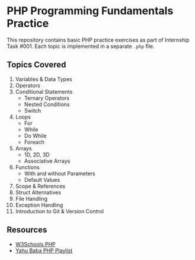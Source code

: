 # PHP Programming Fundamentals Practice

This repository contains basic PHP practice exercises as part of Internship Task #001. Each topic is implemented in a separate `.php` file.

## Topics Covered

1. Variables & Data Types  
2. Operators  
3. Conditional Statements  
   - Ternary Operators  
   - Nested Conditions  
   - Switch  
4. Loops  
   - For  
   - While  
   - Do While  
   - Foreach  
5. Arrays  
   - 1D, 2D, 3D  
   - Associative Arrays  
6. Functions  
   - With and without Parameters  
   - Default Values  
7. Scope & References  
8. Struct Alternatives  
9. File Handling  
10. Exception Handling  
11. Introduction to Git & Version Control

## Resources

- [W3Schools PHP](https://www.w3schools.com/php/)
- [Yahu Baba PHP Playlist](https://www.youtube.com/playlist?list=PL6u82dzQtlfOK4w0x6Xtw1_PRuE6lnybu)

